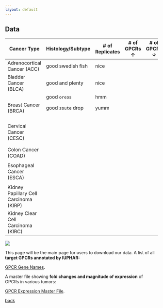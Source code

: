 ```yaml
---
layout: default
---
```


## Data

|               Cancer Type               |          Histology/Subtype        | # of Replicates | # of GPCRs ↑ | # of GPCRs ↓ | 
|----------------------------------------|------------------------------------|-----------------|--------------|--------------|
|          Adrenocortical Cancer (ACC)         | good swedish fish                   | nice  |              |           |
| Bladder Cancer (BLCA)                 | good and plenty                     | nice  |
|                                       | good `oreos`                        | hmm   |
| Breast Cancer (BRCA)                  | good `zoute` drop                   | yumm  |
|                                       |                                     |       |            |            |
|                                       |                                     |       |            |            |
|                                       |                                     |       |            |            |
|                                       |                                     |       |            |            |
| Cervical Cancer (CESC)                |                                     |       |            |            |
|                                       |                                     |       |            |            |
|                                       |                                     |       |            |            |
| Colon Cancer (COAD)                   |                                     |       |            |            |
|                                       |                                     |       |            |            |
| Esophageal Cancer (ESCA)              |                                     |       |            |            |
|                                       |                                     |       |            |            |
| Kidney Papillary Cell Carcinoma (KIRP) |                                     |       |            |            |
| Kidney Clear Cell Carcinoma (KIRC)    |                                     |       |            |            |


![](https://insellab.github.io/Picture1.jpg)

This page will be the main page for users to download our data. 
A list of all **target GPCRs annotated by IUPHAR:**

[GPCR Gene Names](https://drive.google.com/a/ucsd.edu/file/d/0B2LcGihi6iUWNEFhendLNmVHemM/view?usp=sharing).

A master file showing **fold changes and magnitude of expression** of GPCRs in various tumors:

[GPCR Expression Master File](https://drive.google.com/a/ucsd.edu/file/d/0B2LcGihi6iUWNEFhendLNmVHemM/view?usp=sharing).


[back](./)
